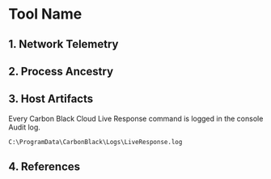 # Tool Name



## 1. Network Telemetry





## 2. Process Ancestry





## 3. Host Artifacts
Every Carbon Black Cloud Live Response command is logged in the console Audit log.
```
C:\ProgramData\CarbonBlack\Logs\LiveResponse.log
```

## 4. References
